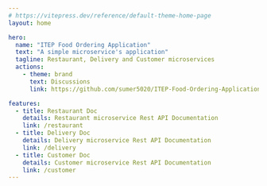 ```yaml
---
# https://vitepress.dev/reference/default-theme-home-page
layout: home

hero:
  name: "ITEP Food Ordering Application"
  text: "A simple microservice's application"
  tagline: Restaurant, Delivery and Customer microservices
  actions:
    - theme: brand
      text: Discussions
      link: https://github.com/sumer5020/ITEP-Food-Ordering-Application/discussions

features:
  - title: Restaurant Doc
    details: Restaurant microservice Rest API Documentation
    link: /restaurant
  - title: Delivery Doc
    details: Delivery microservice Rest API Documentation
    link: /delivery
  - title: Customer Doc
    details: Customer microservice Rest API Documentation
    link: /customer
---
```


